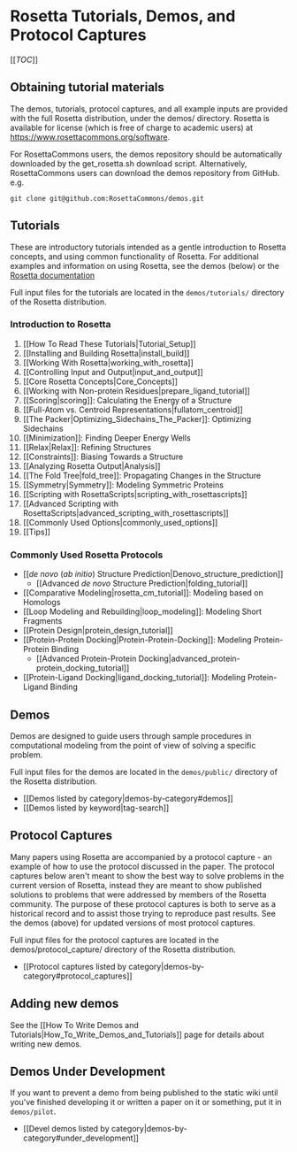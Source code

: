 Rosetta Tutorials, Demos, and Protocol Captures
===============================================

[[_TOC_]]

Obtaining tutorial materials
----------------------------

The demos, tutorials, protocol captures, and all example inputs are provided with the full Rosetta distribution, under the demos/ directory. Rosetta is available for license (which is free of charge to academic users) at <https://www.rosettacommons.org/software>.

<!--- BEGIN_INTERNAL -->
For RosettaCommons users, the demos repository should be automatically downloaded by the get_rosetta.sh download script. Alternatively, RosettaCommons users can download the demos repository from GitHub. e.g.

    git clone git@github.com:RosettaCommons/demos.git 

<!--- END_INTERNAL -->

Tutorials
---------

These are introductory tutorials intended as a gentle introduction to Rosetta concepts, and using common functionality of Rosetta. For additional examples and information on using Rosetta, see the demos (below) or the [Rosetta documentation](https://www.rosettacommons.org/docs/latest/)

Full input files for the tutorials are located in the `demos/tutorials/` directory of the Rosetta distribution. 

### Introduction to Rosetta

1. [[How To Read These Tutorials|Tutorial_Setup]]
2. [[Installing and Building Rosetta|install_build]]
3. [[Working With Rosetta|working_with_rosetta]]
4. [[Controlling Input and Output|input_and_output]]
5. [[Core Rosetta Concepts|Core_Concepts]]
6. [[Working with Non-protein Residues|prepare_ligand_tutorial]] 
7. [[Scoring|scoring]]: Calculating the Energy of a Structure
8. [[Full-Atom vs. Centroid Representations|fullatom_centroid]]
9. [[The Packer|Optimizing_Sidechains_The_Packer]]: Optimizing Sidechains
10. [[Minimization]]: Finding Deeper Energy Wells
11. [[Relax|Relax]]: Refining Structures
12. [[Constraints]]: Biasing Towards a Structure
13. [[Analyzing Rosetta Output|Analysis]]
14. [[The Fold Tree|fold_tree]]: Propagating Changes in the Structure
15. [[Symmetry|Symmetry]]: Modeling Symmetric Proteins
16. [[Scripting with RosettaScripts|scripting_with_rosettascripts]]
17. [[Advanced Scripting with RosettaScripts|advanced_scripting_with_rosettascripts]]
18. [[Commonly Used Options|commonly_used_options]]
19. [[Tips]]

### Commonly Used Rosetta Protocols

* [[*de novo* (*ab initio*) Structure Prediction|Denovo_structure_prediction]]
    * [[Advanced *de novo* Structure Prediction|folding_tutorial]]
* [[Comparative Modeling|rosetta_cm_tutorial]]: Modeling based on Homologs
* [[Loop Modeling and Rebuilding|loop_modeling]]: Modeling Short Fragments
* [[Protein Design|protein_design_tutorial]]
* [[Protein-Protein Docking|Protein-Protein-Docking]]: Modeling Protein-Protein Binding
    * [[Advanced Protein-Protein Docking|advanced_protein-protein_docking_tutorial]]
* [[Protein-Ligand Docking|ligand_docking_tutorial]]: Modeling Protein-Ligand Binding

Demos
-----

Demos are designed to guide users through sample procedures in computational modeling from the point of view of solving a specific problem. 

Full input files for the demos are located in the `demos/public/` directory of the Rosetta distribution.

* [[Demos listed by category|demos-by-category#demos]]
* [[Demos listed by keyword|tag-search]]

Protocol Captures
-----------------

Many papers using Rosetta are accompanied by a protocol capture - an example of how to use the protocol discussed in the paper. The protocol captures below aren't meant to show the best way to solve problems in the current version of Rosetta, instead they are meant to show published solutions to problems that were addressed by members of the Rosetta community. The purpose of these protocol captures is both to serve as a historical record and to assist those trying to reproduce past results. See the demos (above) for updated versions of most protocol captures.

Full input files for the protocol captures are located in the demos/protocol_capture/ directory of the Rosetta distribution.

* [[Protocol captures listed by category|demos-by-category#protocol_captures]]

<!--- BEGIN_INTERNAL --->

Adding new demos
----------------

See the [[How To Write Demos and Tutorials|How_To_Write_Demos_and_Tutorials]] page for details about
writing new demos.

Demos Under Development
-----------------------

If you want to prevent a demo from being published to the static wiki until you've finished developing it or written a paper on it or something, put it in `demos/pilot`.

* [[Devel demos listed by category|demos-by-category#under_development]]

<!--- END_INTERNAL --->
